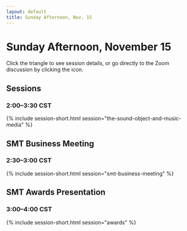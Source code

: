 ```yaml
---
layout: default
title: Sunday Afternoon, Nov. 15
---
```


# Sunday Afternoon, November 15

Click the triangle to see session details, or go directly to the Zoom discussion by clicking the <i class="fas fa-video"></i> icon.

## Sessions

### 2:00–3:30 CST
{% include session-short.html session="the-sound-object-and-music-media" %}


## SMT Business Meeting

### 2:30–3:00 CST
{% include session-short.html session="smt-business-meeting" %}


## SMT Awards Presentation

### 3:00–4:00 CST
{% include session-short.html session="awards" %}